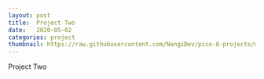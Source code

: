 ```yaml
---
layout: post
title:  Project Two
date:   2020-05-02
categories: project
thumbnail: https://raw.githubusercontent.com/NangiDev/pico-8-projects/master/gifs/jetpac.gif
---
```

Project Two 